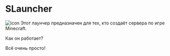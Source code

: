 # SLauncher
![icon](https://github.com/{username}/{repository}/raw/{branch}/{path}/icon.png)
Этот лаунчер предназначен для тех, кто создаёт сервера по игре Minecraft.


Как он работает?

Всё очень просто!

